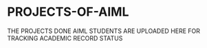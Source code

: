 # PROJECTS-OF-AIML
THE PROJECTS DONE AIML STUDENTS ARE UPLOADED HERE FOR  TRACKING  ACADEMIC RECORD STATUS
